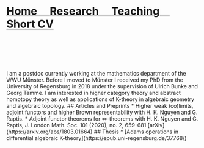 <h1>
  <a href="">
    Home &nbsp; &nbsp;
  </a>
  <a href="Research">
    Research &nbsp; &nbsp;
  </a>
  <a href="Teaching">
    Teaching &nbsp; &nbsp;
  </a>
  <a href="Short CV">
    Short CV
  </a>
</h1>  
<br />
<br />
<br />
<br />
<br />
I am a postdoc currently working at the mathematics department of the WWU Münster. Before I moved to Münster I received my PhD from the University of Regensburg in 2018 under the supervision of Ulrich Bunke and Georg Tamme.
I am interested in higher category theory and abstract homotopy theory as well as applications of K-theory in algebraic geometry and algebraic topology.
## Articles and Preprints
* Higher weak (co)limits, adjoint functors and higher Brown representability 
  with H. K. Nguyen and G. Raptis.
* Adjoint functor theorems for &infin;-theorems
  with H. K. Nguyen and G. Raptis,  J. London Math. Soc. 101 (2020), no. 2, 659-681.[arXiv](https://arxiv.org/abs/1803.01664)
## Thesis
* [Adams operations in differential algebraic K-theory](https://epub.uni-regensburg.de/37768/)
